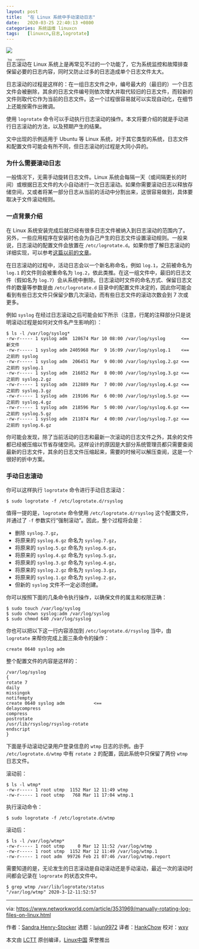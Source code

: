 ```yaml
---
layout: post
title:	"在 Linux 系统中手动滚动日志"
date:	2020-03-25 22:40:13 +0800 
categories:	系统运维 linuxcn 
tags:	[linuxcn,日志,logrotate]
---
```



![](/Asserts/Images//attachment/album/202003/25/223932xqibwq5fafx5ao3f.jpg)


<ruby> 日志滚动 <rt>  log rotation </rt></ruby>在 Linux 系统上是再常见不过的一个功能了，它为系统监控和故障排查保留必要的日志内容，同时又防止过多的日志造成单个日志文件太大。


日志滚动的过程是这样的：在一组日志文件之中，编号最大的（最旧的）一个日志文件会被删除，其余的日志文件编号则依次增大并取代较旧的日志文件，而较新的文件则取代它作为当前的日志文件。这一个过程很容易就可以实现自动化，在细节上还能按需作出微调。


使用 `logrotate` 命令可以手动执行日志滚动的操作。本文将要介绍的就是手动进行日志滚动的方法，以及预期产生的结果。


文中出现的示例适用于 Ubuntu 等 Linux 系统，对于其它类型的系统，日志文件和配置文件可能会有所不同，但日志滚动的过程是大同小异的。


### 为什么需要滚动日志


一般情况下，无需手动旋转日志文件。Linux 系统会每隔一天（或间隔更长的时间）或根据日志文件的大小自动进行一次日志滚动。如果你需要滚动日志以释放存储空间，又或者将某一部分日志从当前的活动中分割出来，这很容易做到，具体要取决于文件滚动规则。


### 一点背景介绍


在 Linux 系统安装完成后就已经有很多日志文件被纳入到日志滚动的范围内了。另外，一些应用程序在安装时也会为自己产生的日志文件设置滚动规则。一般来说，日志滚动的配置文件会放置在 `/etc/logrotate.d`。如果你想了解日志滚动的详细实现，可以参考[这篇以前的文章](https://www.networkworld.com/article/3218728/how-log-rotation-works-with-logrotate.html)。


在日志滚动的过程中，活动日志会以一个新名称命名，例如 `log.1`，之前被命名为 `log.1` 的文件则会被重命名为 `log.2`，依此类推。在这一组文件中，最旧的日志文件（假如名为 `log.7`）会从系统中删除。日志滚动时文件的命名方式、保留日志文件的数量等参数是由 `/etc/logrotate.d` 目录中的配置文件决定的，因此你可能会看到有些日志文件只保留少数几次滚动，而有些日志文件的滚动次数会到 7 次或更多。


例如 `syslog` 在经过日志滚动之后可能会如下所示（注意，行尾的注释部分只是说明滚动过程是如何对文件名产生影响的）：



```
$ ls -l /var/log/syslog*
-rw-r----- 1 syslog adm  128674 Mar 10 08:00 /var/log/syslog      <== 新文件
-rw-r----- 1 syslog adm 2405968 Mar  9 16:09 /var/log/syslog.1    <== 之前的 syslog
-rw-r----- 1 syslog adm  206451 Mar  9 00:00 /var/log/syslog.2.gz <== 之前的 syslog.1
-rw-r----- 1 syslog adm  216852 Mar  8 00:00 /var/log/syslog.3.gz <== 之前的 syslog.2.gz
-rw-r----- 1 syslog adm  212889 Mar  7 00:00 /var/log/syslog.4.gz <== 之前的 syslog.3.gz
-rw-r----- 1 syslog adm  219106 Mar  6 00:00 /var/log/syslog.5.gz <== 之前的 syslog.4.gz
-rw-r----- 1 syslog adm  218596 Mar  5 00:00 /var/log/syslog.6.gz <== 之前的 syslog.5.gz
-rw-r----- 1 syslog adm  211074 Mar  4 00:00 /var/log/syslog.7.gz <== 之前的 syslog.6.gz
```

你可能会发现，除了当前活动的日志和最新一次滚动的日志文件之外，其余的文件都已经被压缩以节省存储空间。这样设计的原因是大部分系统管理员都只需要查阅最新的日志文件，其余的日志文件压缩起来，需要的时候可以解压查阅，这是一个很好的折中方案。


### 手动日志滚动


你可以这样执行 `logrotate` 命令进行手动日志滚动：



```
$ sudo logrotate -f /etc/logrotate.d/rsyslog
```

值得一提的是，`logrotate` 命令使用 `/etc/logrotate.d/rsyslog` 这个配置文件，并通过了 `-f` 参数实行“强制滚动”。因此，整个过程将会是：


* 删除 `syslog.7.gz`，
* 将原来的 `syslog.6.gz` 命名为 `syslog.7.gz`，
* 将原来的 `syslog.5.gz` 命名为 `syslog.6.gz`，
* 将原来的 `syslog.4.gz` 命名为 `syslog.5.gz`，
* 将原来的 `syslog.3.gz` 命名为 `syslog.4.gz`，
* 将原来的 `syslog.2.gz` 命名为 `syslog.3.gz`，
* 将原来的 `syslog.1.gz` 命名为 `syslog.2.gz`，
* 但新的 `syslog` 文件不一定必须创建。


你可以按照下面的几条命令执行操作，以确保文件的属主和权限正确：



```
$ sudo touch /var/log/syslog
$ sudo chown syslog:adm /var/log/syslog
$ sudo chmod 640 /var/log/syslog
```

你也可以把以下这一行内容添加到 `/etc/logrotate.d/rsyslog` 当中，由 `logrotate` 来帮你完成上面三条命令的操作：



```
create 0640 syslog adm
```

整个配置文件的内容是这样的：



```
/var/log/syslog
{
rotate 7
daily
missingok
notifempty
create 0640 syslog adm           <==
delaycompress
compress
postrotate
/usr/lib/rsyslog/rsyslog-rotate
endscript
}
```

下面是手动滚动记录用户登录信息的 `wtmp` 日志的示例。由于 `/etc/logrotate.d/wtmp` 中有 `rotate 2` 的配置，因此系统中只保留了两份 `wtmp` 日志文件。


滚动前：



```
$ ls -l wtmp*
-rw-r----- 1 root utmp  1152 Mar 12 11:49 wtmp
-rw-r----- 1 root utmp   768 Mar 11 17:04 wtmp.1
```

执行滚动命令：



```
$ sudo logrotate -f /etc/logrotate.d/wtmp
```

滚动后：



```
$ ls -l /var/log/wtmp*
-rw-r----- 1 root utmp     0 Mar 12 11:52 /var/log/wtmp
-rw-r----- 1 root utmp  1152 Mar 12 11:49 /var/log/wtmp.1
-rw-r----- 1 root adm  99726 Feb 21 07:46 /var/log/wtmp.report
```

需要知道的是，无论发生的日志滚动是自动滚动还是手动滚动，最近一次的滚动时间都会记录在 `logrorate` 的状态文件中。



```
$ grep wtmp /var/lib/logrotate/status
"/var/log/wtmp" 2020-3-12-11:52:57
```



---


via: <https://www.networkworld.com/article/3531969/manually-rotating-log-files-on-linux.html>


作者：[Sandra Henry-Stocker](https://www.networkworld.com/author/Sandra-Henry_Stocker/) 选题：[lujun9972](https://github.com/lujun9972) 译者：[HankChow](https://github.com/HankChow) 校对：[wxy](https://github.com/wxy)


本文由 [LCTT](https://github.com/LCTT/TranslateProject) 原创编译，[Linux中国](https://linux.cn/) 荣誉推出
